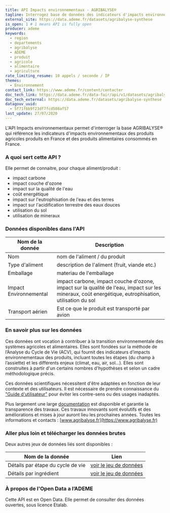 ```yaml
---
title: API Impacts environnementaux - AGRIBALYSE®
tagline: Interrogez base de données des indicateurs d'impacts environnementaux des produits agricoles et alimentaires produits et/ou consommés en France
external_site: https://data.ademe.fr/datasets/agribalyse-synthese
is_open: 1 # 1 means API is fully open
producer: ademe
keywords:
  - region
  - departements
  - agribalyse
  - ADEME
  - produit
  - agricole
  - alimentaire
  - agriculture
rate_limiting_resume: 10 appels / seconde / IP
themes:
  - Environnement
contact_link: https://www.ademe.fr/content/contacter
doc_tech_link: https://data.ademe.fr/data-fair/api/v1/datasets/agribalyse-synthese/api-docs.json
doc_tech_external: https://data.ademe.fr/datasets/agribalyse-synthese
datagouv_uuid:
  - 5f71f6b9f23df7fcd508af57
last_update: 27/07/2020
---
```


L'API Impacts environnementaux permet d'interroger la base AGRIBALYSE® qui référence les indicateurs d'impacts environnementaux des produits agricoles produits en France et des produits alimentaires consommés en France.

### A quoi sert cette API ?

Elle permet de connaitre, pour chaque aliment/produit :

- impact carbone
- impact couche d'ozone
- impact sur la qualité de l'eau
- coût energétique
- impact sur l'eutrophisation de l'eau et des terres
- impact sur l'acidification terrestre des eaux douces
- utilisation du sol
- utilisation de mineraux

### Données disponibles dans l'API

| Nom de la donnée       | Description                                                                                                                                          |
| ---------------------- | ---------------------------------------------------------------------------------------------------------------------------------------------------- |
| Nom                    | nom de l'aliment / du produit                                                                                                                        |
| Type d'aliment         | description de l'aliment (fruit, viande etc.)                                                                                                        |
| Emballage              | materiau de l'emballage                                                                                                                              |
| Impact Environnemental | impact carbone, impact couche d'ozone, impact sur la qualité de l'eau, impact sur les mineraux, coût energétique, eutrophisation, utilisation du sol |
| Transport aérien       | Est ce que le produit est transporté par avion                                                                                                       |

### En savoir plus sur les données

Ces données ont vocation à contribuer à la transition environnementale des systèmes agricoles et alimentaires. Elles sont fondées sur la méthode de l’Analyse du Cycle de Vie (ACV), qui fournit des indicateurs d’impacts environnementaux des produits, incluant toutes les étapes (du champ à l’assiette) et les différents enjeux (climat, eau, air, sol…). Elles sont construites à partir d'un certains nombres d'hypothèses et selon un cadre méthodologique précis.

Ces données scientifiques nécessitent d'être adaptées en fonction de leur contexte et des utilisateurs. Il est nécessaire de prendre connaissance du ["Guide d'utilisateur"](https://ecolab.gitbook.io/documentation-agribalyse/conditions-dusage-des-donnees) pour éviter les contre-sens ou des usages inadaptés.

Plus largement une large [documentation](https://ecolab.gitbook.io/documentation-agribalyse/) est disponible et garantie la transparence des travaux. Ces travaux innovants sont évolutifs et des améliorations et mises à jour auront lieu les prochaines années. Toutes les informations et contacts : [www.agribalyse.fr](https://www.agribalyse.fr)

### Aller plus loin et télécharger les données brutes

Deux autres jeux de données liés sont disponibles :

| Nom de la donnée                  | Lien                                                                                  |
| --------------------------------- | ------------------------------------------------------------------------------------- |
| Détails par étape du cycle de vie | [voir le jeu de données](https://data.ademe.fr/datasets/agribalyse-detail-etape)      |
| Détails par ingrédient            | [voir le jeu de données](https://data.ademe.fr/datasets/agribalyse-detail-ingredient) |

### À propos de l'Open Data a l’ADEME

Cette API est en Open Data. Elle permet de consulter des données ouvertes, <External href="https://www.etalab.gouv.fr/licence-ouverte-open-licence">sous licence Etalab</External>.
